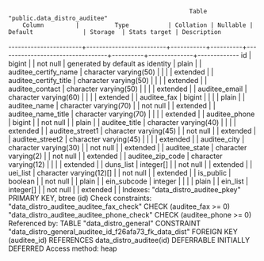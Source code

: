                                                        Table "public.data_distro_auditee"
        Column         |          Type           | Collation | Nullable |             Default              | Storage  | Stats target | Description 
-----------------------+-------------------------+-----------+----------+----------------------------------+----------+--------------+-------------
 id                    | bigint                  |           | not null | generated by default as identity | plain    |              | 
 auditee_certify_name  | character varying(50)   |           |          |                                  | extended |              | 
 auditee_certify_title | character varying(50)   |           |          |                                  | extended |              | 
 auditee_contact       | character varying(50)   |           |          |                                  | extended |              | 
 auditee_email         | character varying(60)   |           |          |                                  | extended |              | 
 auditee_fax           | bigint                  |           |          |                                  | plain    |              | 
 auditee_name          | character varying(70)   |           | not null |                                  | extended |              | 
 auditee_name_title    | character varying(70)   |           |          |                                  | extended |              | 
 auditee_phone         | bigint                  |           | not null |                                  | plain    |              | 
 auditee_title         | character varying(40)   |           |          |                                  | extended |              | 
 auditee_street1       | character varying(45)   |           | not null |                                  | extended |              | 
 auditee_street2       | character varying(45)   |           |          |                                  | extended |              | 
 auditee_city          | character varying(30)   |           | not null |                                  | extended |              | 
 auditee_state         | character varying(2)    |           | not null |                                  | extended |              | 
 auditee_zip_code      | character varying(12)   |           |          |                                  | extended |              | 
 duns_list             | integer[]               |           | not null |                                  | extended |              | 
 uei_list              | character varying(12)[] |           | not null |                                  | extended |              | 
 is_public             | boolean                 |           | not null |                                  | plain    |              | 
 ein_subcode           | integer                 |           |          |                                  | plain    |              | 
 ein_list              | integer[]               |           | not null |                                  | extended |              | 
Indexes:
    "data_distro_auditee_pkey" PRIMARY KEY, btree (id)
Check constraints:
    "data_distro_auditee_auditee_fax_check" CHECK (auditee_fax >= 0)
    "data_distro_auditee_auditee_phone_check" CHECK (auditee_phone >= 0)
Referenced by:
    TABLE "data_distro_general" CONSTRAINT "data_distro_general_auditee_id_f26afa73_fk_data_dist" FOREIGN KEY (auditee_id) REFERENCES data_distro_auditee(id) DEFERRABLE INITIALLY DEFERRED
Access method: heap
